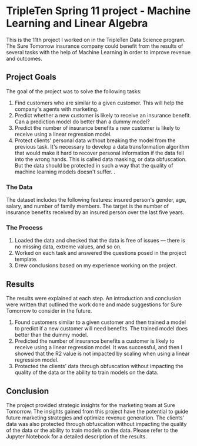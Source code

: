 # TripleTen Spring 11 project - Machine Learning and Linear Algebra

This is the 11th project I worked on in the TripleTen Data Science program. The Sure Tomorrow insurance company could benefit from the results of several tasks with the help of Machine Learning in order to improve revenue and outcomes.

## Project Goals

The goal of the project was to solve the following tasks:

1. Find customers who are similar to a given customer. This will help the company's agents with marketing.
2. Predict whether a new customer is likely to receive an insurance benefit. Can a prediction model do better than a dummy model?
3. Predict the number of insurance benefits a new customer is likely to receive using a linear regression model.
4. Protect clients' personal data without breaking the model from the previous task. It's necessary to develop a data transformation algorithm that would make it hard to recover personal information if the data fell into the wrong hands. This is called data masking, or data obfuscation. But the data should be protected in such a way that the quality of machine learning models doesn't suffer. .

### The Data

The dataset includes the following features: insured person's gender, age, salary, and number of family members. The target is the number of insurance benefits received by an insured person over the last five years.

### The Process

1. Loaded the data and checked that the data is free of issues — there is no missing data, extreme values, and so on.
2. Worked on each task and answered the questions posed in the project template.
3. Drew conclusions based on my experience working on the project.

## Results

The results were explained at each step. An introduction and conclusion were written that outlined the work done and made suggestions for Sure Tomorrow to consider in the future. 

1. Found customers similar to a given customer and then trained a model to predict if a new customer will need benefits. The trained model does better than the dummy model.
2. Predicted the number of insurance benefits a customer is likely to receive using a linear regression model. It was successful, and then I showed that the R2 value is not impacted by scaling when using a linear regression model.
3. Protected the clients' data through obfuscation without impacting the quality of the data or the ability to train models on the data.

## Conclusion

The project provided strategic insights for the marketing team at Sure Tomorrow. The insights gained from this project have the potential to guide future marketing strategies and optimize revenue generation. The clients' data was also protected through obfuscation without impacting the quality of the data or the ability to train models on the data. Please refer to the Jupyter Notebook for a detailed description of the results.

